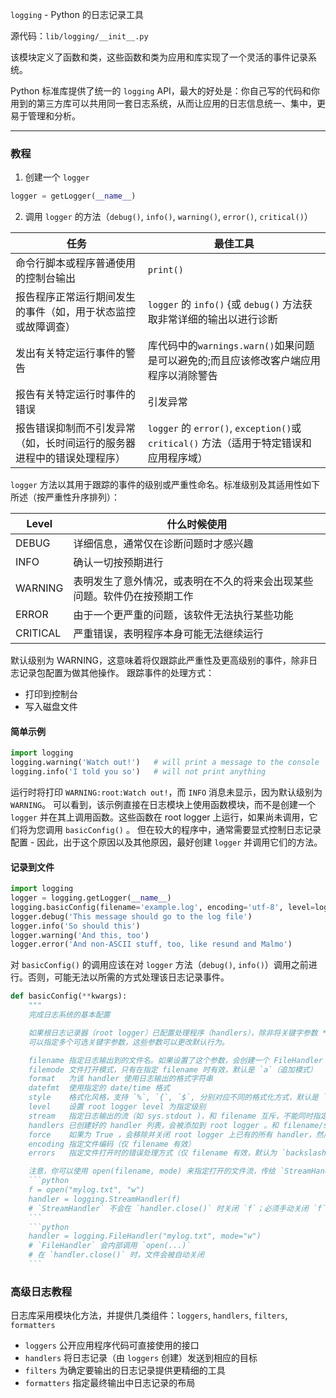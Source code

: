 `logging` - Python 的日志记录工具

源代码：`lib/logging/__init__.py`

该模块定义了函数和类，这些函数和类为应用和库实现了一个灵活的事件记录系统。

Python 标准库提供了统一的 `logging` API，最大的好处是：你自己写的代码和你用到的第三方库可以共用同一套日志系统，从而让应用的日志信息统一、集中，更易于管理和分析。

---
### 教程
1. 创建一个 `logger`
```python
logger = getLogger(__name__)
```

2. 调用 `logger` 的方法（`debug()`, `info()`, `warning()`, `error()`, `critical()`）


| 任务                                  | 最佳工具                                                                |
| ----------------------------------- | ------------------------------------------------------------------- |
| 命令行脚本或程序普通使用的控制台输出                  | `print()`                                                           |
| 报告程序正常运行期间发生的事件（如，用于状态监控或故障调查）      | `logger` 的 `info()` {或 `debug()` 方法获取非常详细的输出以进行诊断                   |
| 发出有关特定运行事件的警告                       | 库代码中的`warnings.warn()`如果问题是可以避免的;而且应该修改客户端应用程序以消除警告                 |
| 报告有关特定运行时事件的错误                      | 引发异常                                                                |
| 报告错误抑制而不引发异常（如，长时间运行的服务器进程中的错误处理程序） | `logger` 的 `error()`, `exception()`或 `critical()` 方法（适用于特定错误和应用程序域） |

`logger` 方法以其用于跟踪的事件的级别或严重性命名。标准级别及其适用性如下所述（按严重性升序排列）：

| Level    | 什么时候使用                               |
| -------- | ------------------------------------ |
| DEBUG    | 详细信息，通常仅在诊断问题时才感兴趣                   |
| INFO     | 确认一切按预期进行                            |
| WARNING  | 表明发生了意外情况，或表明在不久的将来会出现某些问题。软件仍在按预期工作 |
| ERROR    | 由于一个更严重的问题，该软件无法执行某些功能               |
| CRITICAL | 严重错误，表明程序本身可能无法继续运行                  |

默认级别为 WARNING，这意味着将仅跟踪此严重性及更高级别的事件，除非日志记录包配置为做其他操作。
跟踪事件的处理方式：
- 打印到控制台
- 写入磁盘文件

#### 简单示例
```python
import logging
logging.warning('Watch out!')   # will print a message to the console
logging.info('I told you so')   # will not print anything
```
运行时将打印 `WARNING:root:Watch out!`，而 `INFO` 消息未显示，因为默认级别为 `WARNING`。
可以看到，该示例直接在日志模块上使用函数模块，而不是创建一个 `logger` 并在其上调用函数。这些函数在 root logger 上运行，如果尚未调用，它们将为您调用 `basicConfig()` 。
但在较大的程序中，通常需要显式控制日志记录配置 - 因此，出于这个原因以及其他原因，最好创建 `logger` 并调用它们的方法。

#### 记录到文件
```python
import logging
logger = logging.getLogger(__name__)
logging.basicConfig(filename='example.log', encoding='utf-8', level=logging.DEBUG)
logger.debug('This message should go to the log file')
logger.info('So should this')
logger.warning('And this, too')
logger.error('And non-ASCII stuff, too, like resund and Malmo')
```

对 `basicConfig()` 的调用应该在对 `logger` 方法（`debug()`, `info()`）调用之前进行。否则，可能无法以所需的方式处理该日志记录事件。

```python
def basicConfig(**kwargs):
    """
    完成日志系统的基本配置

    如果根日志记录器（root logger）已配置处理程序（handlers），除非将关键字参数 *force* 设置为 True 。这是一个便捷的方法，旨在供简单脚本使用，用于对日志包（logging package）进行一次性配置。默认行为是创建一个 StreamHandler，用于写入 sys.stderr ，使用 BASIC_FORMAT 格式字符串，并将处理程序添加到根日志记录器。
    可以指定多个可选关键字参数，这些参数可以更改默认行为。

    filename 指定日志输出到的文件名。如果设置了这个参数，会创建一个 FileHandler（文件处理器），否则默认输出到标准错误（stderr）。
    filemode 文件打开模式，只有在指定 filename 时有效，默认是 `a`（追加模式）
    format   为该 handler 使用日志输出的格式字符串
    datefmt  使用指定的 date/time 格式
    style    格式化风格，支持 `%`, `{`, `$`, 分别对应不同的格式化方式，默认是 `%`
    level    设置 root logger level 为指定级别
    stream   指定日志输出的流（如 sys.stdout )，和 filename 互斥，不能同时指定
    handlers 已创建好的 handler 列表，会被添加到 root logger 。和 filename/stream 互斥
    force    如果为 True ，会移除并关闭 root logger 上已有的所有 handler，然后重新配置
    encoding 指定文件编码（仅 filename 有效）
    errors   指定文件打开时的错误处理方式（仅 filename 有效，默认为 `backslashreplace`）

    注意，你可以使用 open(filename, mode) 来指定打开的文件流，传给 `StreamHandler` ，而不是直接传文件名给 `FileHandler` 。
    ```python
    f = open("mylog.txt", "w")
    handler = logging.StreamHandler(f)
    # `StreamHandler` 不会在 `handler.close()` 时关闭 `f`；必须手动关闭 `f`
    ```
    ```python
    handler = logging.FileHandler("mylog.txt", mode="w")
    # `FileHandler` 会内部调用 `open(...)`
    # 在 `handler.close()` 时，文件会被自动关闭
    ```
```


### 高级日志教程
日志库采用模块化方法，并提供几类组件：`loggers`, `handlers`, `filters`, `formatters`
- `loggers` 公开应用程序代码可直接使用的接口
- `handlers` 将日志记录（由 `loggers` 创建）发送到相应的目标
- `filters` 为确定要输出的日志记录提供更精细的工具
- `formatters` 指定最终输出中日志记录的布局

